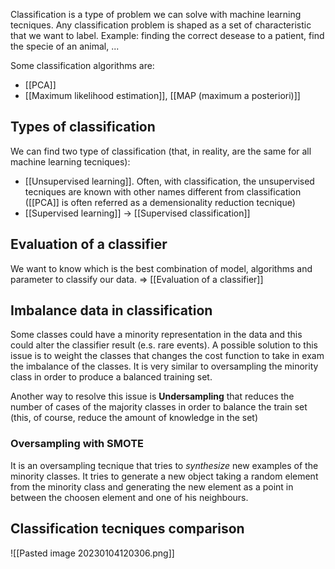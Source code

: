 Classification is a type of problem we can solve with machine learning tecniques.
Any classification problem is shaped as a set of characteristic that we want to label.
Example: finding the correct desease to a patient, find the specie of an animal, ...

Some classification algorithms are:
- [[PCA]]
- [[Maximum likelihood estimation]], [[MAP (maximum a posteriori)]] 



## Types of classification

We can find two type of classification (that, in reality, are the same for all machine learning tecniques):
- [[Unsupervised learning]]. Often, with classification, the unsupervised tecniques are known with other names different from classification ([[PCA]] is often referred as a demensionality reduction tecnique)
- [[Supervised learning]] -> [[Supervised classification]]


## Evaluation of a classifier

We want to know which is the best combination of model, algorithms and parameter to classify our data. 
=> [[Evaluation of a classifier]] 


## Imbalance data in classification

Some classes could have a minority representation in the data and this could alter the classifier result (e.s. rare events). A possible solution to this issue is to weight the classes that changes the cost function to take in exam the imbalance of the classes.
It is very similar to oversampling the minority class in order to produce a balanced training set.

Another way to resolve this issue is __Undersampling__ that reduces the number of cases of the majority classes in order to balance the train set (this, of course, reduce the amount of knowledge in the set)

### Oversampling with SMOTE

It is an oversampling tecnique that tries to _synthesize_ new examples of the minority classes. It tries to generate a new object taking a random element from the minority class and generating the new element as a point in between the choosen element and one of his neighbours. 



## Classification tecniques comparison
![[Pasted image 20230104120306.png]]